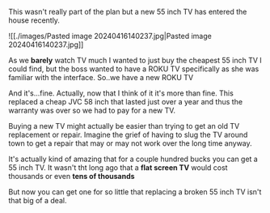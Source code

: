 This wasn't really part of the plan but a new 55 inch TV has entered the house recently.   
  
![[./images/Pasted image 20240416140237.jpg|Pasted image 20240416140237.jpg]]  
  
As we **barely** watch TV much I wanted to just buy the cheapest 55 inch TV I could find, but the boss wanted to have a ROKU TV specifically as she was familiar with the interface. So..we have a new ROKU TV  
  
And it's...fine. Actually, now that I think of it it's more than fine. This replaced a cheap JVC 58 inch that lasted just over a year and thus the warranty was over so we had to pay for a new TV.   
  
Buying a new TV might actually be easier than trying to get an old TV replacement or repair. Imagine the grief of having to slug the TV around town to get a repair that may or may not work over the long time anyway.   
  
It's actually kind of amazing that for a couple hundred bucks you can get a 55 inch TV. It wasn't tht long ago that a **flat screen TV** would cost thousands or even **tens of thousands**  
  
But now you can get one for so little that replacing a broken 55 inch TV isn't that big of a deal.   
  
